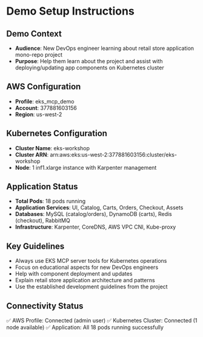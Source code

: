 # Demo Setup Instructions

## Demo Context
- **Audience**: New DevOps engineer learning about retail store application mono-repo project
- **Purpose**: Help them learn about the project and assist with deploying/updating app components on Kubernetes cluster

## AWS Configuration
- **Profile**: eks_mcp_demo
- **Account**: 377881603156
- **Region**: us-west-2

## Kubernetes Configuration
- **Cluster Name**: eks-workshop
- **Cluster ARN**: arn:aws:eks:us-west-2:377881603156:cluster/eks-workshop
- **Node**: 1 inf1.xlarge instance with Karpenter management

## Application Status
- **Total Pods**: 18 pods running
- **Application Services**: UI, Catalog, Carts, Orders, Checkout, Assets
- **Databases**: MySQL (catalog/orders), DynamoDB (carts), Redis (checkout), RabbitMQ
- **Infrastructure**: Karpenter, CoreDNS, AWS VPC CNI, Kube-proxy

## Key Guidelines
- Always use EKS MCP server tools for Kubernetes operations
- Focus on educational aspects for new DevOps engineers
- Help with component deployment and updates
- Explain retail store application architecture and patterns
- Use the established development guidelines from the project

## Connectivity Status
✅ AWS Profile: Connected (admin user)
✅ Kubernetes Cluster: Connected (1 node available)
✅ Application: All 18 pods running successfully
